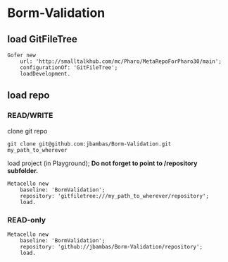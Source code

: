 # Borm-Validation 


## load GitFileTree

```
Gofer new
	url: 'http://smalltalkhub.com/mc/Pharo/MetaRepoForPharo30/main';
	configurationOf: 'GitFileTree';
	loadDevelopment.
```

## load repo

### READ/WRITE

clone git repo

```
git clone git@github.com:jbambas/Borm-Validation.git my_path_to_wherever
```

load project (in Playground); **Do not forget to point to /repository subfolder.**

```
Metacello new
	baseline: 'BormValidation';
	repository: 'gitfiletree:///my_path_to_wherever/repository';
	load.
```

### READ-only

```
Metacello new
	baseline: 'BormValidation';
	repository: 'github://jbambas/Borm-Validation/repository';
	load.
```
